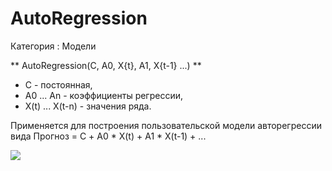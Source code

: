 ﻿
# AutoRegression

Категория : Модели

** AutoRegression(C, A0, X{t}, A1, X{t-1} ...) **

* C - постоянная,
* A0 ... An - коэффициенты регрессии,
* X(t) ... X(t-n) - значения ряда.

Применяется для построения пользовательской модели авторегрессии вида 
Прогноз = С + A0 * X(t) + A1 * X(t-1) + ...

![](/mediatag>Модели)

